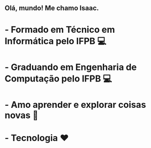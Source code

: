 ## Olá, mundo! Me chamo Isaac.


# - Formado em Técnico em Informática pelo IFPB 💻
# - Graduando em Engenharia de Computação pelo IFPB 💻
# - Amo aprender e explorar coisas novas 😬
# - Tecnologia ❤️

<!---
isaacantonio/isaacantonio is a ✨ special ✨ repository because its `README.md` (this file) appears on your GitHub profile.
You can click the Preview link to take a look at your changes.
--->
